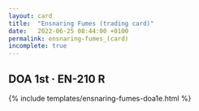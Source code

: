 ```yaml
---
layout: card
title:  "Ensnaring Fumes (trading card)"
date:   2022-06-25 08:44:00 +0100
permalink: ensnaring-fumes_(card)
incomplete: true
---
```


## DOA 1st &middot; EN-210 R

{% include templates/ensnaring-fumes-doa1e.html %}